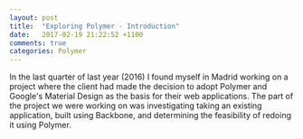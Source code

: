 ```yaml
---
layout: post
title:  "Exploring Polymer - Introduction"
date:   2017-02-19 21:22:52 +1100
comments: true
categories: Polymer
---
```

In the last quarter of last year (2016) I found myself in Madrid working on a project where the client had made the decision to adopt Polymer and Google's Material Design as the basis for their web applications. The part of the project we were working on was investigating taking an existing application, built using Backbone, and determining the feasibility of redoing it using Polymer.

